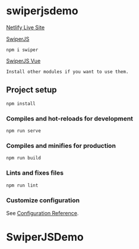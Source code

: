 # swiperjsdemo
[Netlify Live Site](https://gregarious-sprinkles-4fe687.netlify.app/)

[SwiperJS](https://swiperjs.com/)
```
npm i swiper
```
[SwiperJS Vue](https://swiperjs.com/vue)
```
Install other modules if you want to use them. 
```


## Project setup
```
npm install
```

### Compiles and hot-reloads for development
```
npm run serve
```

### Compiles and minifies for production
```
npm run build
```

### Lints and fixes files
```
npm run lint
```

### Customize configuration
See [Configuration Reference](https://cli.vuejs.org/config/).
# SwiperJSDemo
